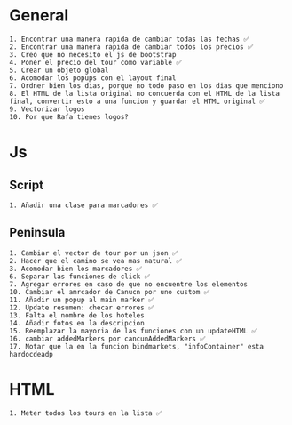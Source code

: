# General
    1. Encontrar una manera rapida de cambiar todas las fechas ✅
    2. Encontrar una manera rapida de cambiar todos los precios ✅
    3. Creo que no necesito el js de bootstrap
    4. Poner el precio del tour como variable ✅
    5. Crear un objeto global
    6. Acomodar los popups con el layout final
    7. Ordner bien los dias, porque no todo paso en los dias que menciono
    8. El HTML de la lista original no concuerda con el HTML de la lista final, convertir esto a una funcion y guardar el HTML original ✅
    9. Vectorizar logos
    10. Por que Rafa tienes logos?
# Js
## Script
    1. Añadir una clase para marcadores ✅
## Peninsula
    1. Cambiar el vector de tour por un json ✅
    2. Hacer que el camino se vea mas natural ✅
    3. Acomodar bien los marcadores ✅
    6. Separar las funciones de click ✅
    7. Agregar errores en caso de que no encuentre los elementos
    10. Cambiar el amrcador de Canucn por uno custom ✅
    11. Añadir un popup al main marker ✅
    12. Update resumen: checar errores ✅
    13. Falta el nombre de los hoteles
    14. Añadir fotos en la descripcion
    15. Reemplazar la mayoria de las funciones con un updateHTML ✅
    16. cambiar addedMarkers por cancunAddedMarkers ✅
    17. Notar que la en la funcion bindmarkets, "infoContainer" esta hardocdeadp

# HTML
    1. Meter todos los tours en la lista ✅

